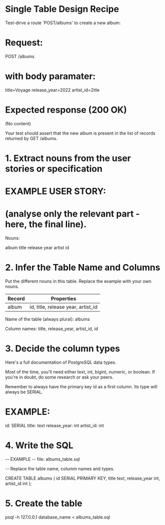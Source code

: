 # Single Table Design Recipe

Test-dirve a route 'POST/albums' to create a new album:

# Request:
POST /albums

# with body paramater:
title=Voyage
release_year=2022
artist_id=2itle

# Expected response (200 OK)
(No content)

Your test should assert that the new album is present in the list of records returned by GET /albums.



#       1. Extract nouns from the user stories or specification

# EXAMPLE USER STORY:
# (analyse only the relevant part - here, the final line).

Nouns:

album
title
release year
artist
id

#       2. Infer the Table Name and Columns

Put the different nouns in this table. Replace the example with your own nouns.

|Record                 |Properties
|-----------------------|-------------------------
|album	                |id, title, release year, artist_id


Name of the table (always plural): albums

Column names: title, release_year, artist_id, id

#       3. Decide the column types

Here's a full documentation of PostgreSQL data types.

Most of the time, you'll need either text, int, bigint, numeric, or boolean. If you're in doubt, do some research or ask your peers.

Remember to always have the primary key id as a first column. Its type will always be SERIAL.

# EXAMPLE:

id: SERIAL
title: text
release_year: int
artist_id: int


#       4. Write the SQL
-- EXAMPLE
-- file: albums_table.sql

-- Replace the table name, columm names and types.

CREATE TABLE albums (
  id SERIAL PRIMARY KEY,
  title text,
  release_year int,
  artist_id int
);
#       5. Create the table

psql -h 127.0.0.1 database_name < albums_table.sql